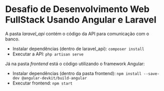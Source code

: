 # Desafio de Desenvolvimento Web FullStack Usando Angular e Laravel

A pasta _laravel_api_ contém o código da API para comunicação com o banco.
- Instalar dependências (dentro de laravel_api): `composer install`
- Executar a API: ```php artisan serve```

Já na pasta _frontend_ está o código utilizando o framework Angular:
- Instalar dependências (dentro da pasta frontend): `npm install --save-dev @angular-devkit/build-angular`
- Executar frontend: `npm start`
